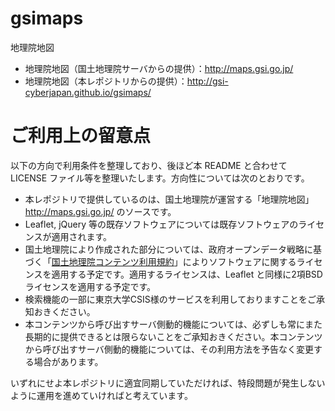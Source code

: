 # gsimaps
地理院地図

- 地理院地図（国土地理院サーバからの提供）：http://maps.gsi.go.jp/
- 地理院地図（本レポジトリからの提供）：http://gsi-cyberjapan.github.io/gsimaps/

# ご利用上の留意点
以下の方向で利用条件を整理しており、後ほど本 README と合わせて LICENSE ファイル等を整理いたします。方向性については次のとおりです。

- 本レポジトリで提供しているのは、国土地理院が運営する「地理院地図」http://maps.gsi.go.jp/ のソースです。
- Leaflet, jQuery 等の既存ソフトウェアについては既存ソフトウェアのライセンスが適用されます。
- 国土地理院により作成された部分については、政府オープンデータ戦略に基づく「<a href='http://www.gsi.go.jp/kikakuchousei/kikakuchousei40182.html'>国土地理院コンテンツ利用規約</a>」によりソフトウェアに関するライセンスを適用する予定です。適用するライセンスは、Leaflet と同様に2項BSDライセンスを適用する予定です。
- 検索機能の一部に東京大学CSIS様のサービスを利用しておりますことをご承知おきください。
- 本コンテンツから呼び出すサーバ側動的機能については、必ずしも常にまた長期的に提供できるとは限らないことをご承知おきください。本コンテンツから呼び出すサーバ側動的機能については、その利用方法を予告なく変更する場合があります。

いずれにせよ本レポジトリに適宜同期していただければ、特段問題が発生しないように運用を進めていければと考えています。
